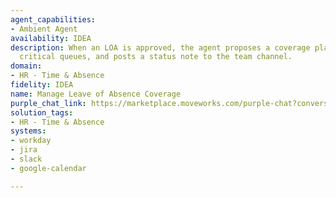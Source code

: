 ```yaml
---
agent_capabilities:
- Ambient Agent
availability: IDEA
description: When an LOA is approved, the agent proposes a coverage plan, reassigns
  critical queues, and posts a status note to the team channel.
domain:
- HR - Time & Absence
fidelity: IDEA
name: Manage Leave of Absence Coverage
purple_chat_link: https://marketplace.moveworks.com/purple-chat?conversation=%7B%22messages%22%3A%5B%7B%22role%22%3A%22user%22%2C%22parts%22%3A%5B%7B%22richText%22%3A%22%3Cp%3ELOA+approved%3C%2Fp%3E%22%7D%5D%7D%2C%7B%22role%22%3A%22assistant%22%2C%22parts%22%3A%5B%7B%22reasoningSteps%22%3A%5B%7B%22status%22%3A%22success%22%2C%22richText%22%3A%22Lookup+leave+of+absence+details+for+Alex+Smith%22%2C%22content%22%3A%5B%7B%22apiBlock%22%3A%7B%22title%22%3A%22Lookup+leave+of+absence+details%22%2C%22connectorName%22%3A%22workday%22%2C%22code%22%3A%22%2F%2F+API+call+code%22%2C%22language%22%3A%22javascript%22%2C%22caption%22%3A%22%22%2C%22overrideImageUrl%22%3A%22%22%7D%7D%5D%7D%2C%7B%22status%22%3A%22success%22%2C%22richText%22%3A%22Identifying+items+requiring+coverage+by+checking+%3Cb+xmlns%3D%5C%22http%3A%2F%2Fwww.w3.org%2F1999%2Fxhtml%5C%22%3EJira%3C%2Fb%3E+and+%3Cb+xmlns%3D%5C%22http%3A%2F%2Fwww.w3.org%2F1999%2Fxhtml%5C%22%3EGoogle+Calendar%3C%2Fb%3E.%22%7D%5D%7D%5D%7D%2C%7B%22role%22%3A%22assistant%22%2C%22parts%22%3A%5B%7B%22richText%22%3A%22%3Cp%3EOf+course.+I+see+Alex%27s+leave+is+from+Oct+28+to+Nov+8.+Based+on+their+assignments%2C+I%27ve+identified+a+few+items+that+need+coverage%3A%3C%2Fp%3E%3Cul%3E%3Cli%3E%3Cp%3E%3Cstrong%3EJira+Queue%3C%2Fstrong%3E%3A+Tier+2+Support%3C%2Fp%3E%3C%2Fli%3E%3Cli%3E%3Cp%3E%3Cstrong%3ERecurring+Meeting%3C%2Fstrong%3E%3A+Weekly+Team+Sync%3C%2Fp%3E%3C%2Fli%3E%3C%2Ful%3E%3Cp%3EWho+should+I+reassign+the+%3Cstrong%3EJira%3C%2Fstrong%3E+queue+to%3F%3C%2Fp%3E%22%7D%2C%7B%22citations%22%3A%5B%7B%22connectorName%22%3A%22workday%22%2C%22citationTitle%22%3A%22LOA+Request%3A+Alex+Smith%22%7D%5D%7D%5D%7D%2C%7B%22role%22%3A%22assistant%22%2C%22parts%22%3A%5B%7B%22richText%22%3A%22%3Cp+xmlns%3D%5C%22http%3A%2F%2Fwww.w3.org%2F1999%2Fxhtml%5C%22%3EGot+it.+Here+is+the+proposed+coverage+plan+for+Alex%27s+leave%3A%3C%2Fp%3E%3Cul+xmlns%3D%5C%22http%3A%2F%2Fwww.w3.org%2F1999%2Fxhtml%5C%22%3E%3Cli%3E%3Cb%3EReassign+Jira+Queue%3C%2Fb%3E%3A+%27Tier+2+Support%27+ownership+to+Sarah+Johnson.%3C%2Fli%3E%3Cli%3E%3Cb%3EDelegate+Meeting%3C%2Fb%3E%3A+Make+you+the+host+of+the+recurring+%27Weekly+Team+Sync%27+event+on+Google+Calendar.%3C%2Fli%3E%3Cli%3E%3Cb%3ENotify+Team%3C%2Fb%3E%3A+Post+a+status+update+in+the+%23support-team+channel+in+Slack.%3C%2Fli%3E%3C%2Ful%3E%3Cp+xmlns%3D%5C%22http%3A%2F%2Fwww.w3.org%2F1999%2Fxhtml%5C%22%3EDoes+this+look+correct%3F%3C%2Fp%3E%22%7D%2C%7B%22buttons%22%3A%5B%7B%22buttonText%22%3A%22Confirm+%26+Run%22%2C%22style%22%3A%22filled%22%7D%2C%7B%22buttonText%22%3A%22Edit+Plan%22%2C%22style%22%3A%22outlined%22%7D%2C%7B%22buttonText%22%3A%22Cancel%22%2C%22style%22%3A%22outlined%22%7D%5D%7D%5D%7D%2C%7B%22role%22%3A%22assistant%22%2C%22parts%22%3A%5B%7B%22reasoningSteps%22%3A%5B%7B%22status%22%3A%22success%22%2C%22richText%22%3A%22Reassigning+%27Tier+2+Support%27+queue+to+Sarah+Johnson+in+%3Cb+xmlns%3D%5C%22http%3A%2F%2Fwww.w3.org%2F1999%2Fxhtml%5C%22%3EJira%3C%2Fb%3E.%22%7D%2C%7B%22status%22%3A%22success%22%2C%22richText%22%3A%22Updating+organizer+for+%27Weekly+Team+Sync%27+in+%3Cb+xmlns%3D%5C%22http%3A%2F%2Fwww.w3.org%2F1999%2Fxhtml%5C%22%3EGoogle+Calendar%3C%2Fb%3E.%22%7D%2C%7B%22status%22%3A%22success%22%2C%22richText%22%3A%22Posting+coverage+notification+to+%23support-team+in+%3Cb+xmlns%3D%5C%22http%3A%2F%2Fwww.w3.org%2F1999%2Fxhtml%5C%22%3ESlack%3C%2Fb%3E.%22%7D%5D%7D%2C%7B%22richText%22%3A%22%3Cp+xmlns%3D%5C%22http%3A%2F%2Fwww.w3.org%2F1999%2Fxhtml%5C%22%3EAll+set.+The+coverage+plan+for+Alex+Smith%27s+leave+has+been+executed.%3C%2Fp%3E%22%7D%2C%7B%22citations%22%3A%5B%7B%22connectorName%22%3A%22jira%22%2C%22citationTitle%22%3A%22Queue%3A+Tier+2+Support%22%7D%2C%7B%22connectorName%22%3A%22google-calendar%22%2C%22citationTitle%22%3A%22Event%3A+Weekly+Team+Sync%22%7D%2C%7B%22connectorName%22%3A%22slack%22%2C%22citationTitle%22%3A%22Message+in+%23support-team%22%7D%5D%7D%5D%7D%5D%2C%22userConfig%22%3A%7B%22userName%22%3A%22Workday%22%2C%22initials%22%3A%22U%22%2C%22providedIcon%22%3A%22silhoutte%22%2C%22imageUrl%22%3A%22https%3A%2F%2Fwww.vhv.rs%2Fdpng%2Fd%2F129-1291699_workday-staff-writers-workday-logo-hd-png-download.png%22%7D%7D
solution_tags:
- HR - Time & Absence
systems:
- workday
- jira
- slack
- google-calendar

---
```

